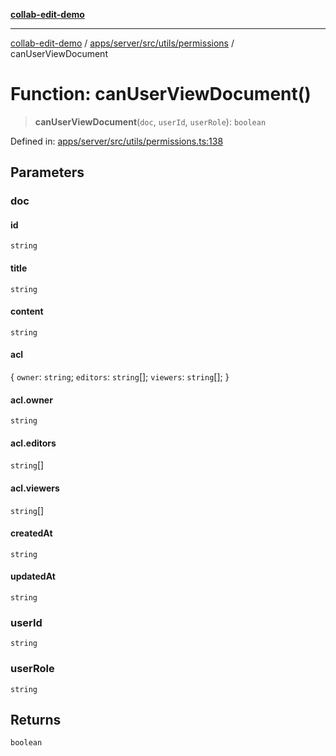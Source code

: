 [**collab-edit-demo**](../../../../../../README.md)

***

[collab-edit-demo](../../../../../../README.md) / [apps/server/src/utils/permissions](../README.md) / canUserViewDocument

# Function: canUserViewDocument()

> **canUserViewDocument**(`doc`, `userId`, `userRole`): `boolean`

Defined in: [apps/server/src/utils/permissions.ts:138](https://github.com/austyle-io/pub-sub-demo/blob/facd25f09850fc4e78e94ce267c52e173d869933/apps/server/src/utils/permissions.ts#L138)

## Parameters

### doc

#### id

`string`

#### title

`string`

#### content

`string`

#### acl

\{ `owner`: `string`; `editors`: `string`[]; `viewers`: `string`[]; \}

#### acl.owner

`string`

#### acl.editors

`string`[]

#### acl.viewers

`string`[]

#### createdAt

`string`

#### updatedAt

`string`

### userId

`string`

### userRole

`string`

## Returns

`boolean`
